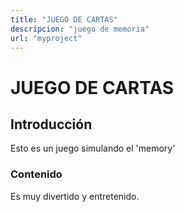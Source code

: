 ```yaml
---
title: "JUEGO DE CARTAS"
descripcion: "juego de memoria"
url: "myproject"
---
```


# JUEGO DE CARTAS
## Introducción 
Esto es un juego simulando el 'memory'
### Contenido
Es muy divertido y entretenido.